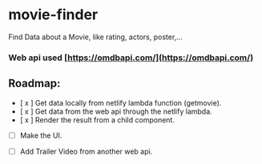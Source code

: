 # movie-finder
Find Data about a Movie, like rating, actors, poster,...

### Web api used [https://omdbapi.com/](https://omdbapi.com/)

## Roadmap:
- [ x ] Get data locally from netlify lambda function (getmovie).
- [ x ] Get data from the web api through the netlify lambda.
- [ x ] Render the result from a child component.
- [ ] Make the UI.
- [ ] Add Trailer Video from another web api.

